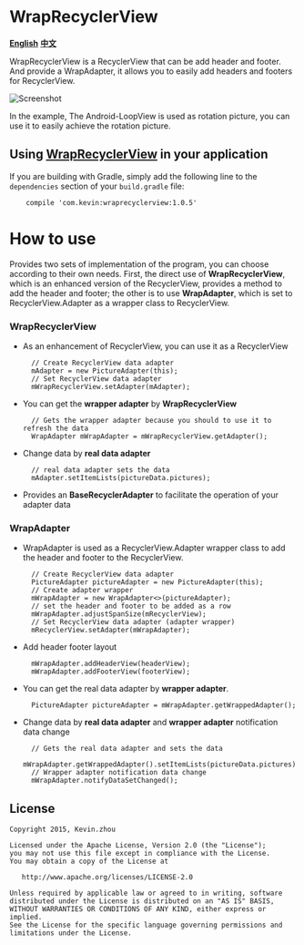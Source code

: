 
# WrapRecyclerView

**[English](https://github.com/xuehuayous/WrapRecyclerView)** **[中文](https://github.com/xuehuayous/WrapRecyclerView/blob/master/README-zh.md)**

WrapRecyclerView is a RecyclerView that can be add header and footer. And provide a WrapAdapter, it allows you to easily add headers and footers for RecyclerView.

![Screenshot](https://raw.githubusercontent.com/xuehuayous/WrapRecyclerView/master/sample/sample.gif)

In the example, The Android-LoopView is used as rotation picture, you can use it to easily achieve the rotation picture.

## Using [WrapRecyclerView](https://github.com/xuehuayous/WrapRecyclerView) in your application

If you are building with Gradle, simply add the following line to the `dependencies` section of your `build.gradle` file:

```
	compile 'com.kevin:wraprecyclerview:1.0.5'
```

# How to use

Provides two sets of implementation of the program, you can choose according to their own needs. First, the direct use of **WrapRecyclerView**, which is an enhanced version of the RecyclerView, provides a method to add the header and footer; the other is to use **WrapAdapter**, which is set to RecyclerView.Adapter as a wrapper class to RecyclerView.

### WrapRecyclerView

- As an enhancement of RecyclerView, you can use it as a RecyclerView

        // Create RecyclerView data adapter
		mAdapter = new PictureAdapter(this);
		// Set RecyclerView data adapter
        mWrapRecyclerView.setAdapter(mAdapter);

- You can get the **wrapper adapter** by **WrapRecyclerView**

        // Gets the wrapper adapter because you should to use it to refresh the data
        WrapAdapter mWrapAdapter = mWrapRecyclerView.getAdapter();

- Change data by **real data adapter** 

		// real data adapter sets the data
        mAdapter.setItemLists(pictureData.pictures);

- Provides an **BaseRecyclerAdapter** to facilitate the operation of your adapter data

### WrapAdapter

- WrapAdapter is used as a RecyclerView.Adapter wrapper class to add the header and footer to the RecyclerView.

		// Create RecyclerView data adapter
		PictureAdapter pictureAdapter = new PictureAdapter(this);
		// Create adapter wrapper
		mWrapAdapter = new WrapAdapter<>(pictureAdapter);
		// set the header and footer to be added as a row
		mWrapAdapter.adjustSpanSize(mRecyclerView);
		// Set RecyclerView data adapter (adapter wrapper)
		mRecyclerView.setAdapter(mWrapAdapter);

- Add header footer layout

		mWrapAdapter.addHeaderView(headerView);
		mWrapAdapter.addFooterView(footerView);

- You can get the real data adapter by **wrapper adapter**.

		PictureAdapter pictureAdapter = mWrapAdapter.getWrappedAdapter();

- Change data by **real data adapter** and **wrapper adapter** notification data change

		// Gets the real data adapter and sets the data
		mWrapAdapter.getWrappedAdapter().setItemLists(pictureData.pictures);
		// Wrapper adapter notification data change
		mWrapAdapter.notifyDataSetChanged();

## License

    Copyright 2015, Kevin.zhou

    Licensed under the Apache License, Version 2.0 (the "License");
    you may not use this file except in compliance with the License.
    You may obtain a copy of the License at

       http://www.apache.org/licenses/LICENSE-2.0

    Unless required by applicable law or agreed to in writing, software
    distributed under the License is distributed on an "AS IS" BASIS,
    WITHOUT WARRANTIES OR CONDITIONS OF ANY KIND, either express or implied.
    See the License for the specific language governing permissions and
    limitations under the License.
